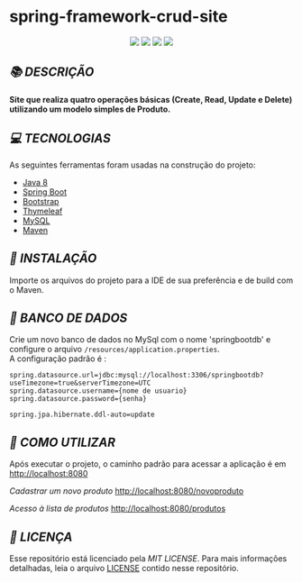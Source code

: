 # spring-framework-crud-site

<p align="center">
  <img src="https://img.shields.io/github/languages/count/gabrielsales311/spring-framework-CRUD?style=for-the-badge">
  <img src="https://img.shields.io/github/languages/code-size/gabrielsales311/spring-framework-CRUD?style=for-the-badge">
  <img src="https://img.shields.io/github/stars/gabrielsales311/spring-framework-CRUD?style=for-the-badge">
  <img src="https://img.shields.io/github/last-commit/gabrielsales311/spring-framework-CRUD?style=for-the-badge">
</p>

## *:books: DESCRIÇÃO*
  <h4>Site que realiza quatro operações básicas (Create, Read, Update e Delete) utilizando um modelo simples de Produto.<h4>

## *:computer: TECNOLOGIAS*
As seguintes ferramentas foram usadas na construção do projeto:

- [Java 8](https://www.java.com/pt_BR/download/)
- [Spring Boot](https://spring.io/)
- [Bootstrap](https://getbootstrap.com/)
- [Thymeleaf](https://www.thymeleaf.org/)
- [MySQL](https://www.mysql.com/)
- [Maven](https://maven.apache.org/)

## *:rocket: INSTALAÇÃO*

Importe os arquivos do projeto para a IDE de sua preferência e de build com o Maven. 

## *:hammer: BANCO DE DADOS*
Crie um novo banco de dados no MySql com o nome 'springbootdb' e configure o arquivo `/resources/application.properties`.  
A configuração padrão é :

```
spring.datasource.url=jdbc:mysql://localhost:3306/springbootdb?useTimezone=true&serverTimezone=UTC
spring.datasource.username={nome de usuario}
spring.datasource.password={senha}

spring.jpa.hibernate.ddl-auto=update

```

## *:dart: COMO UTILIZAR*
Após executar o projeto, o caminho padrão para acessar a aplicação é em [http://localhost:8080](http://localhost:8080)

*Cadastrar um novo produto*
[http://localhost:8080/novoproduto](http://localhost:8080/novoproduto)

*Acesso à lista de produtos*
[http://localhost:8080/produtos](http://localhost:8080/produtos)

## *:page_with_curl: LICENÇA*

Esse repositório está licenciado pela *MIT LICENSE*. Para mais informações detalhadas, leia o arquivo [LICENSE](./LICENSE) contido nesse repositório.
